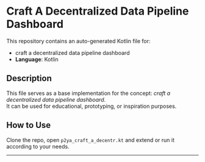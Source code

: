 # Craft A Decentralized Data Pipeline Dashboard

This repository contains an auto-generated Kotlin file for:

- craft a decentralized data pipeline dashboard
- **Language**: Kotlin

## Description

This file serves as a base implementation for the concept: *craft a decentralized data pipeline dashboard*.  
It can be used for educational, prototyping, or inspiration purposes.

## How to Use

Clone the repo, open `p2ya_craft_a_decentr.kt` and extend or run it according to your needs.

---



